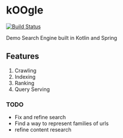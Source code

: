 # kOOgle

[![Build Status](https://travis-ci.org/doriancodes/koogle.svg?branch=master)](https://travis-ci.org/doriancodes/koogle)

Demo Search Engine built in Kotlin and Spring

## Features

1. Crawling
2. Indexing
3. Ranking
4. Query Serving

### TODO 

- Fix and refine search
- Find a way to represent families of urls
- refine content research